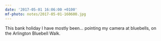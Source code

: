 ```yaml
---
date: '2017-05-01 16:06:00 +0100'
mf-photo: notes/2017-05-01-160600.jpg
---
```

This bank holiday I have mostly been... pointing my camera at bluebells, on the Arlington Bluebell Walk.
